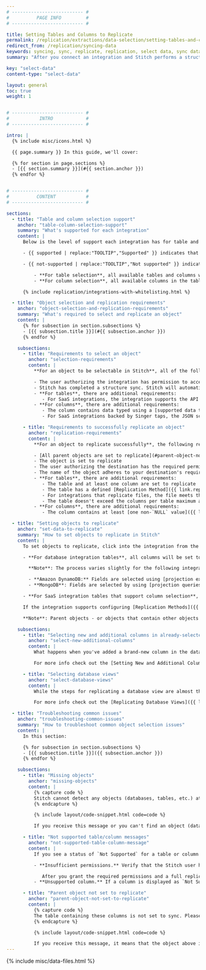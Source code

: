 ```yaml
---
# -------------------------- #
#          PAGE INFO         #
# -------------------------- #

title: Setting Tables and Columns to Replicate
permalink: /replication/extractions/data-selection/setting-tables-and-columns-to-replicate
redirect_from: /replication/syncing-data
keywords: syncing, sync, replicate, replication, select data, sync data, sync table, sync column
summary: "After you connect an integration and Stitch performs a structure sync, the next thing you'll do is select tables and columns to replicate."

key: "select-data"
content-type: "select-data"

layout: general
toc: true
weight: 1


# -------------------------- #
#           INTRO            #
# -------------------------- #

intro: |
  {% include misc/icons.html %}

  {{ page.summary }} In this guide, we'll cover:

  {% for section in page.sections %}
  - [{{ section.summary }}](#{{ section.anchor }})
  {% endfor %}


# -------------------------- #
#          CONTENT           #
# -------------------------- #

sections:
  - title: "Table and column selection support"
    anchor: "table-column-selection-support"
    summary: "What's supported for each integration"
    content: |
      Below is the level of support each integration has for table and column selection:

      - {{ supported | replace:"TOOLTIP","Supported" }} indicates that table/column selection is supported for the integration. **Note**: Only the data you select will be replicated. If nothing is selected, the integration will have a status of `Not Configured`.

      - {{ not-supported | replace:"TOOLTIP","Not supported" }} indicates that table and/or column selection isn't supported for the integration:

          - **For table selection**, all available tables and columns will be automatically set to replicate. For detailed info on the data Stitch replicates from [SaaS integrations]({{ site.baseurl }}/integrations/saas), check out the **Schema** section of any integration's guide.
          - **For column selection**, all available columns in the tables you select will be automatically set to replicate.

      {% include replication/integrations-with-whitelisting.html %}

  - title: "Object selection and replication requirements"
    anchor: "object-selection-and-replication-requirements"
    summary: "What's required to select and replicate an object"
    content: |
      {% for subsection in section.subsections %}
      - [{{ subsection.title }}](#{{ subsection.anchor }})
      {% endfor %}

    subsections:
      - title: "Requirements to select an object"
        anchor: "selection-requirements"
        content: |
          **For an object to be selectable in Stitch**, all of the following must be true:

          - The user authorizing the integration has permission to access the object in the source
          - Stitch has completed a structure sync. Stitch will automatically detect new objects, but [a structure sync](#select-new-additional-columns) must complete before the object will display in Stitch.
          - **For tables**, there are additional requirements:
             - For SaaS integrations, the integration supports the API endpoint associated with the table. Refer to the [integration's schema documentation]({{ site.baseurl }}/integrations/saas) for a list of available objects and endpoints associated with them.
          - **For columns**, there are additional requirements:
             - The column contains data typed using a [supported data type]({{ link.replication.supported-data-types | prepend: site.baseurl }}). Columns containing unsupported data types will display as [Not supported](##not-supported-table-column-message) in Stitch.
             - For SaaS integrations backed by Singer taps, the JSON schema used to create the table containing the column contains the column. Refer to the [integration's schema documentation]({{ site.baseurl }}/integrations/saas) for more info.

      - title: "Requirements to successfully replicate an object"
        anchor: "replication-requirements"
        content: |
          **For an object to replicate successfully**, the following requirements, along with the [selection requirements](#selection-requirements), must be met:

          - [All parent objects are set to replicate](#parent-object-not-set-to-replicate)
          - The object is set to replicate
          - The user authorizing the destination has the required permissions for your destination type
          - The name of the object adheres to your destination's requirements. Refer to the [documentation for your destination type]({{ link.destinations.main | prepend: site.baseurl }}) for more info.
          - **For tables**, there are additional requirements:
             - The table and at least one column are set to replicate
             - The table has a defined [Replication Method]({{ link.replication.rep-methods | prepend: site.baseurl }}) and [Replication Key]({{ link.replication.rep-keys | prepend: site.baseurl }}), if applicable
             - For integrations that replicate files, the file meets the integration's requirements. For example: A [Google Sheet]({{ site.baseurl }}/integrations/saas/google-sheets) must contain a header row and a second row of data.
             - The table doesn't exceed the columns per table maximum allowed by your destination type, if applicable
          - **For columns**, there are additional requirements:
             - The column contains at least [one non-`NULL` value]({{ link.troubleshooting.column-nulls | prepend: site.baseurl }})

  - title: "Setting objects to replicate"
    anchor: "set-data-to-replicate"
    summary: "How to set objects to replicate in Stitch"
    content: |
      To set objects to replicate, click into the integration from the {{ app.page-names.dashboard }} page and find the table or column you want to replicate. Then, {{ app.menu-paths.sync | replace: "Click","click" }} Keep in mind that:

      - **For database integration tables**, all columns will be set to replicate automatically. 

        **Note**: The process varies slightly for the following integrations:

        - **Amazon DynamoDB:** Fields are selected using [projection expressions]({{ link.integrations.dynamodb-projection-expressions | prepend: site.baseurl }})
        - **MongoDB**: Fields are selected by using [projection queries]({{ link.integrations.mongodb-projection-queries | prepend: site.baseurl }})

      - **For SaaS integration tables that support column selection**, you can select columns by clicking on the **table name** and then tracking columns to replicate.

      If the integration supports configuring [Replication Methods]({{ link.replication.rep-methods | prepend: site.baseurl }}), you'll also be prompted to define this setting when you set a table to replicate.

      **Note**: Parent objects - or objects that contain other objects - must be set to replicate for the objects they contain to replicate. For example: For a column to replicate, the table that contains it must also be selected. If applicable, so must the schema containing the table, and the database containing the schema. You'll receive an [error in Stitch](#parent-object-not-set-to-replicate) if the parent object isn't selected.

    subsections:
      - title: "Selecting new and additional columns in already-selected tables"
        anchor: "select-new-additional-columns"
        content: |
          What happens when you've added a brand-new column in the data source or you want to replicate additional columns on an already-replicating table?

          For more info check out the [Setting New and Additional Columns to Replicate]({{ link.replication.syncing-new-columns | prepend: site.baseurl }}) guide.

      - title: "Selecting database views"
        anchor: "select-database-views"
        content: |
          While the steps for replicating a database view are almost the same as those for replicating a table, there are some slight differences.

          For more info check out the [Replicating Database Views]({{ link.replication.db-views | prepend: site.baseurl }}) guide.

  - title: "Troubleshooting common issues"
    anchor: "troubleshooting-common-issues"
    summary: "How to troubleshoot common object selection issues"
    content: |
      In this section:

      {% for subsection in section.subsections %}
      - [{{ subsection.title }}]({{ subsection.anchor }})
      {% endfor %}

    subsections:
      - title: "Missing objects"
        anchor: "missing-objects"
        content: |
          {% capture code %}
          Stitch cannot detect any objects (databases, tables, etc.) at or below this level.
          {% endcapture %}

          {% include layout/code-snippet.html code=code %}

          If you receive this message or you can't find an object (database, table, column, etc.), [it's typically a permissions issue]({{ link.troubleshooting.missing-objects | prepend: site.baseurl }}).

      - title: "Not supported table/column messages"
        anchor: "not-supported-table-column-message"
        content: |
          If you see a status of `Not Supported` for a table or column in a database integration, there a few potential root causes:

          - **Insufficient permissions.** Verify that the Stitch user has all the required permissions as outlined in the **Setup** instructions for the database. Refer to the documentation for [your database]({{ site.baseurl }}/integrations/databases) for more info.

             After you grant the required permissions and a full replication cycle has completed, the table's **Sync Status** should change to `Supported` and be available for syncing.
          - **Unsupported column.** If a column is displayed as `Not Supported`, it may be that the column contains an [unsupported data type]({{ link.troubleshooting.unsupported-data-types | prepend: site.baseurl }}).

      - title: "Parent object not set to replicate"
        anchor: "parent-object-not-set-to-replicate"
        content: |
          {% capture code %}
          The table containing these columns is not set to sync. Please sync the parent table to ensure replication of columns selected on this screen.
          {% endcapture %}

          {% include layout/code-snippet.html code=code %}

          If you receive this message, it means that the object above it isn't set to replicate. For example: The table that contains a selected column isn't set to replicate. [Parent objects must be selected for the objects they contain to also replicate](#set-data-to-replicate).
---
```

{% include misc/data-files.html %}